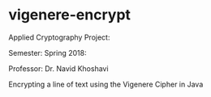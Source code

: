 # vigenere-encrypt
Applied Cryptography Project:

Semester: Spring 2018:

Professor: Dr. Navid Khoshavi

Encrypting a line of text using the Vigenere Cipher in Java
